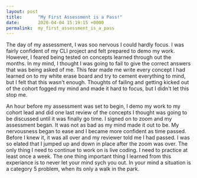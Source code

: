 ```yaml
---
layout: post
title:      "My First Assessment is a Pass!"
date:       2020-04-04 15:19:15 +0000
permalink:  my_first_assessment_is_a_pass
---
```


The day of my assessment, I was soo nervous I could hardly focus.  I was fairly confident of my CLI project and felt prepared to demo my work. However, I feared being tested on concepts learned through out the months.  In my mind, I thought I was going to fail to give the correct answers that was being asked of me.  This fear made me write every concept I had learned on to my white erase board and try to cement everything to mind, but I felt that this wasn't enough. Thoughts of failing and getting kicked out of the cohort fogged my mind and made it hard to focus, but I didn't let this stop me.

An hour before my assessment was set to begin, I demo my work to my cohort lead and did one last review of the concepts I thought was going to be discussed until it was finally go time.  I signed on to zoom and my assessment began.  It was not as bad as my mind made it out to be. My nervousness began to ease and I became more confident as time passed.  Before I knew it, it was all over and my reviewer told me I had passed. I was so elated that I jumped up and down in place after the zoom was over. The only thing I need to continue to work on is live coding. I need to practice at least once a week. The one thing important thing I learned from this experiance is to never let your mind sych you out. In your mind a situation is a category 5 problem, when its only a walk in the park.


